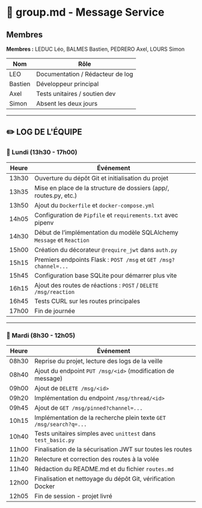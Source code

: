 # 📅 group.md - Message Service

## Membres

**Membres :** LEDUC Léo, BALMES Bastien, PEDRERO Axel, LOURS Simon

| Nom     | Rôle                             |
| ------- | -------------------------------- |
| LEO     | Documentation / Rédacteur de log |
| Bastien | Développeur principal            |
| Axel    | Tests unitaires / soutien dev    |
| Simon   | Absent les deux jours            |

---

## ✏️ LOG DE L'ÉQUIPE

### 🌟 Lundi (13h30 - 17h00)

| Heure | Événement                                                              |
| ----- | ---------------------------------------------------------------------- |
| 13h30 | Ouverture du dépôt Git et initialisation du projet                     |
| 13h35 | Mise en place de la structure de dossiers (app/, routes.py, etc.)      |
| 13h50 | Ajout du `Dockerfile` et `docker-compose.yml`                          |
| 14h05 | Configuration de `Pipfile` et `requirements.txt` avec pipenv           |
| 14h30 | Début de l’implémentation du modèle SQLAlchemy `Message` et `Reaction` |
| 15h00 | Création du décorateur `@require_jwt` dans `auth.py`                   |
| 15h15 | Premiers endpoints Flask : `POST /msg` et `GET /msg?channel=...`       |
| 15h45 | Configuration base SQLite pour démarrer plus vite                      |
| 16h15 | Ajout des routes de réactions : `POST` / `DELETE /msg/reaction`        |
| 16h45 | Tests CURL sur les routes principales                                  |
| 17h00 | Fin de journée                                                         |

---

### 🌟 Mardi (8h30 - 12h05)

| Heure | Événement                                                          |
| ----- | ------------------------------------------------------------------ |
| 08h30 | Reprise du projet, lecture des logs de la veille                   |
| 08h40 | Ajout du endpoint `PUT /msg/<id>` (modification de message)        |
| 09h00 | Ajout de `DELETE /msg/<id>`                                        |
| 09h20 | Implémentation du endpoint `/msg/thread/<id>`                      |
| 09h45 | Ajout de `GET /msg/pinned?channel=...`                             |
| 10h15 | Implémentation de la recherche plein texte `GET /msg/search?q=...` |
| 10h40 | Tests unitaires simples avec `unittest` dans `test_basic.py`       |
| 11h00 | Finalisation de la sécurisation JWT sur toutes les routes          |
| 11h20 | Relecture et correction des routes à la volée                      |
| 11h40 | Rédaction du README.md et du fichier `routes.md`                   |
| 12h00 | Finalisation et nettoyage du dépôt Git, vérification Docker        |
| 12h05 | Fin de session - projet livré                                      |
